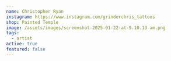 ```yaml
---
name: Christopher Ryan
instagram: https://www.instagram.com/grinderchris_tattoos
shop: Painted Temple
image: /assets/images/screenshot-2025-01-22-at-9.10.13 am.png
tags:
  - artist
active: true
featured: false
---
```

